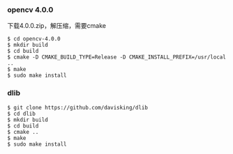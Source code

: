 ### opencv 4.0.0
下载4.0.0.zip，解压缩，需要cmake

```
$ cd opencv-4.0.0
$ mkdir build
$ cd build
$ cmake -D CMAKE_BUILD_TYPE=Release -D CMAKE_INSTALL_PREFIX=/usr/local ..
$ make 
$ sudo make install

```

### dlib
```
$ git clone https://github.com/davisking/dlib
$ cd dlib
$ mkdir build
$ cd build
$ cmake ..
$ make
$ sudo make install

```
